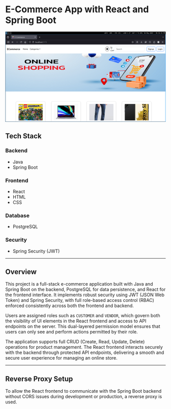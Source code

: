 # E-Commerce App with React and Spring Boot

![Preview](https://raw.githubusercontent.com/yogeshwaran99/E-commerce/main/Frontend/public/preview.png)

## Tech Stack

### Backend
- Java
- Spring Boot

### Frontend
- React
- HTML
- CSS

### Database
- PostgreSQL

### Security
- Spring Security (JWT)

---

## Overview

This project is a full-stack e-commerce application built with Java and Spring Boot on the backend, PostgreSQL for data persistence, and React for the frontend interface. It implements robust security using JWT (JSON Web Token) and Spring Security, with full role-based access control (RBAC) enforced consistently across both the frontend and backend.

Users are assigned roles such as `CUSTOMER` and `VENDOR`, which govern both the visibility of UI elements in the React frontend and access to API endpoints on the server. This dual-layered permission model ensures that users can only see and perform actions permitted by their role.

The application supports full CRUD (Create, Read, Update, Delete) operations for product management. The React frontend interacts securely with the backend through protected API endpoints, delivering a smooth and secure user experience for managing an online store.

---

## Reverse Proxy Setup

To allow the React frontend to communicate with the Spring Boot backend without CORS issues during development or production, a reverse proxy is used.

